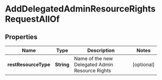 

# AddDelegatedAdminResourceRightsRequestAllOf


## Properties

| Name | Type | Description | Notes |
|------------ | ------------- | ------------- | -------------|
|**restResourceType** | **String** | Name of the new Delegated Admin Resource Rights |  [optional] |



